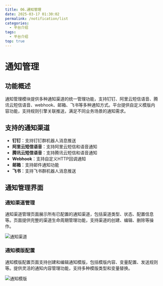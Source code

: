 ```yaml
---
title: 06.通知管理
date: 2025-03-17 01:30:02
permalink: /notification/list
categories:
  - 平台介绍
tags:
  - 平台介绍
top: true
---
```


# 通知管理

## 功能概述

通知管理模块提供多种通知渠道的统一管理功能，支持钉钉、阿里云短信语音、腾讯云短信语音、webhook、邮箱、飞书等多种通知方式。平台提供自定义模版内容功能，支持规则引擎关联推送，满足不同业务场景的通知需求。

## 支持的通知渠道

- **钉钉**：支持钉钉群机器人消息推送
- **阿里云短信语音**：支持阿里云短信和语音通知
- **腾讯云短信语音**：支持腾讯云短信和语音通知
- **Webhook**：支持自定义HTTP回调通知
- **邮箱**：支持邮件通知功能
- **飞书**：支持飞书群机器人消息推送

## 通知管理界面

### 通知渠道管理

通知渠道管理页面展示所有已配置的通知渠道，包括渠道类型、状态、配置信息等。页面提供完整的渠道生命周期管理功能，支持渠道的创建、编辑、删除等操作。

![通知渠道](/iot/notice/list.png "通知渠道管理 - 展示所有已配置的通知渠道")

### 通知模版配置

通知模版配置页面支持创建和编辑通知模版，包括模版内容、变量配置、发送规则等。提供灵活的通知内容管理功能，支持多种模版类型和变量替换。

![通知模版](/iot/notice/notice.png "通知模版配置 - 支持创建和编辑通知模版")
